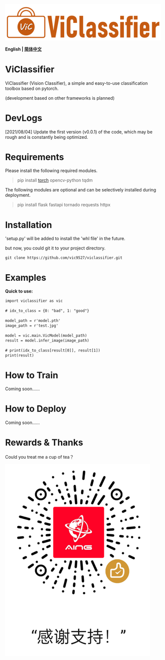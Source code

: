 <div align=center>
<!--  <img src="./logo.png" width="25%" />  -->
</div>

![](./logo2.png)

**English | [简体中文](README_cn.md)**

# ViClassifier 

ViClassifier (Vision Classifier), a simple and easy-to-use classification toolbox based on pytorch.

(development based on other frameworks is planned)

# DevLogs

[2021/08/04] Update the first version (v0.0.1) of the code, which may be rough and is constantly being optimized.

# Requirements

Please install the following required modules.

> pip install [torch](https://pytorch.org/get-started/locally/) opencv-python tqdm
>

The following modules are optional and can be selectively installed during deployment.

> pip install flask fastapi tornado requests httpx
> 



# Installation

'setup.py' will be added to install the 'whl file' in the future.

but now, you could git it to your project directory.

```
git clone https://github.com/vic9527/viclassifier.git
```

# Examples

**Quick to use:**

```
import viclassifier as vic

# idx_to_class = {0: "bad", 1: "good"}

model_path = r'model.pth'
image_path = r'test.jpg' 

model = vic.main.VicModel(model_path)
result = model.infer_image(image_path)

# print(idx_to_class[result[0]], result[1])
print(result)
```

# How to Train

Coming soon......

# How to Deploy

Coming soon......

# Rewards & Thanks

Could you treat me a cup of tea？

<div align=left>
<!--  <img src="./reward-wx.png" width="35%" />  -->
</div>

![](reward-wx.png)
